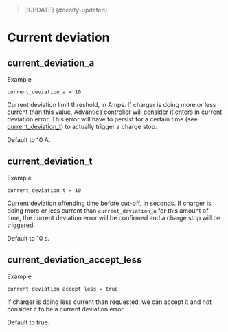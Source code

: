 > [!UPDATE] {docsify-updated}
# Current deviation

## current_deviation_a

<figcaption>Example</figcaption>

    current_deviation_a = 10

Current deviation limit threshold, in Amps. If charger is doing more or less current than this
value, Advantics controller will consider it enters in current deviation error. This error will have
to persist for a certain time (see [current_deviation_t](#current_deviation_t)) to actually trigger a charge stop.

Default to 10 A.

## current_deviation_t

<figcaption>Example</figcaption>

    current_deviation_t = 10

Current deviation offending time before cut-off, in seconds. If charger is doing more or less
current than `current_deviation_a` for this amount of time, the current deviation error will be
confirmed and a charge stop will be triggered.

Default to 10 s.

## current_deviation_accept_less

<figcaption>Example</figcaption>

    current_deviation_accept_less = true

If charger is doing less current than requested, we can accept it and not consider it to be a
current deviation error.

Default to true.
